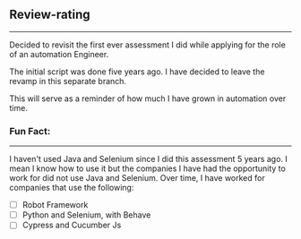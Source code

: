 ## Review-rating

---

Decided to revisit the first ever assessment I did while applying for the role of an automation Engineer.

The initial script was done five years ago. I have decided to leave the revamp in this separate branch. 

This will serve as a reminder of how much I have grown in automation over time.

 ### Fun Fact:
 
 ---
 
 I haven't used Java and Selenium since I did this assessment 5 years ago. I mean I know how to use it but the companies I have had the opportunity to work for did not use Java and Selenium. Over time, I have worked for companies that use the following:
 
 - [ ] Robot Framework
 - [ ] Python and Selenium, with Behave
 - [ ] Cypress and Cucumber Js
